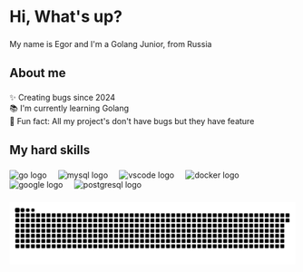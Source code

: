 <h1 align="left">Hi, What's up?</h1>

###

<p align="left">My name is Egor and I'm a Golang Junior, from Russia</p>

###

<h2 align="left">About me</h2>

###

<p align="left">✨ Creating bugs since 2024<br>📚 I'm currently learning Golang<br>🎲 Fun fact: All my project's don't have bugs but they have feature</p>

###

<h2 align="left">My hard skills</h2>

###

<div align="left">
  <img src="https://cdn.jsdelivr.net/gh/devicons/devicon/icons/go/go-original.svg" height="40" alt="go logo"  />
  <img width="12" />
  <img src="https://cdn.jsdelivr.net/gh/devicons/devicon/icons/mysql/mysql-original.svg" height="40" alt="mysql logo"  />
  <img width="12" />
  <img src="https://cdn.jsdelivr.net/gh/devicons/devicon/icons/vscode/vscode-original.svg" height="40" alt="vscode logo"  />
  <img width="12" />
  <img src="https://cdn.jsdelivr.net/gh/devicons/devicon/icons/docker/docker-original.svg" height="40" alt="docker logo"  />
  <img width="12" />
  <img src="https://cdn.jsdelivr.net/gh/devicons/devicon/icons/google/google-original.svg" height="40" alt="google logo"  />
  <img width="12" />
  <img src="https://cdn.jsdelivr.net/gh/devicons/devicon/icons/postgresql/postgresql-original.svg" height="40" alt="postgresql logo"  />
</div>

###

<img src="https://raw.githubusercontent.com/megorka/megorka/output/snake.svg" alt="Snake animation" />

###
